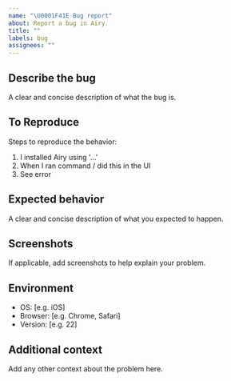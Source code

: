 ```yaml
---
name: "\U0001F41E Bug report"
about: Report a bug in Airy.
title: ""
labels: bug
assignees: ""
---
```


## Describe the bug
A clear and concise description of what the bug is.

## To Reproduce
Steps to reproduce the behavior:

1. I installed Airy using '...'
2. When I ran command / did this in the UI
3. See error

## Expected behavior
A clear and concise description of what you expected to happen.

## Screenshots
If applicable, add screenshots to help explain your problem.

## Environment

- OS: [e.g. iOS]
- Browser: [e.g. Chrome, Safari]
- Version: [e.g. 22]

## Additional context
Add any other context about the problem here.
